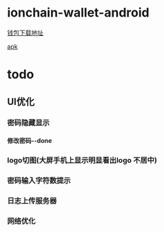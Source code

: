 # ionchain-wallet-android
[钱包下载地址](https://github.com/ionchain/ionchain-wallet-android/releases)
  
[apk](https://github.com/ionchain/ionchain-wallet-android/releases)
# todo
## UI优化
### 密码隐藏显示
#### 修改密码--done
### logo切图(大屏手机上显示明显看出logo 不居中)
### 密码输入字符数提示
### 日志上传服务器
### 网络优化
